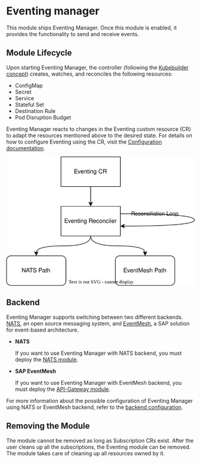 # Eventing manager

This module ships Eventing Manager. Once this module is enabled, it provides the functionality to send and receive events.

## Module Lifecycle

Upon starting Eventing Manager, the controller (following the [Kubebuilder concept](https://book.kubebuilder.io/architecture.html)) creates, watches, and reconciles the following resources:

- ConfigMap
- Secret
- Service
- Stateful Set
- Destination Rule
- Pod Disruption Budget

Eventing Manager reacts to changes in the Eventing custom resource (CR) to adapt the resources mentioned above to the desired state. For details on how to configure Eventing using the CR, visit the [Configuration documentation](02-configuration.md).

![Eventing Manager reconciliation loop](../assets/reconcileLoop.svg)

## Backend

Eventing Manager supports switching between two different backends. [NATS](https://nats.io/about/), an open source messaging system, and [EventMesh](https://help.sap.com/docs/event-mesh/event-mesh/what-is-sap-event-mesh), a SAP solution for event-based architecture.

- **NATS**
  
  If you want to use Eventing Manager with NATS backend, you must deploy the [NATS module](https://github.com/kyma-project/nats-manager).

- **SAP EventMesh**

  If you want to use Eventing Manager with EventMesh backend, you must deploy the [API-Gateway module](https://github.com/kyma-project/api-gateway).

For more information about the possible configuration of Eventing Manager using NATS or EventMesh backend, refer to the [backend configuration](02-configuration.md#reference).

## Removing the Module

The module cannot be removed as long as Subscription CRs exist. After the user cleans up all the subscriptions, the Eventing module can be removed. The module takes care of cleaning up all resources owned by it.
